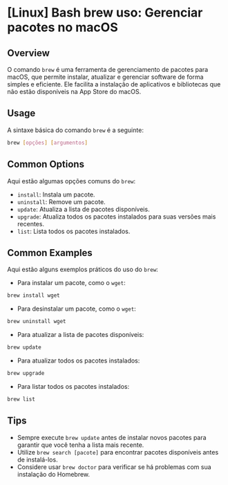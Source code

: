 # [Linux] Bash brew uso: Gerenciar pacotes no macOS

## Overview
O comando `brew` é uma ferramenta de gerenciamento de pacotes para macOS, que permite instalar, atualizar e gerenciar software de forma simples e eficiente. Ele facilita a instalação de aplicativos e bibliotecas que não estão disponíveis na App Store do macOS.

## Usage
A sintaxe básica do comando `brew` é a seguinte:

```bash
brew [opções] [argumentos]
```

## Common Options
Aqui estão algumas opções comuns do `brew`:

- `install`: Instala um pacote.
- `uninstall`: Remove um pacote.
- `update`: Atualiza a lista de pacotes disponíveis.
- `upgrade`: Atualiza todos os pacotes instalados para suas versões mais recentes.
- `list`: Lista todos os pacotes instalados.

## Common Examples
Aqui estão alguns exemplos práticos do uso do `brew`:

- Para instalar um pacote, como o `wget`:

```bash
brew install wget
```

- Para desinstalar um pacote, como o `wget`:

```bash
brew uninstall wget
```

- Para atualizar a lista de pacotes disponíveis:

```bash
brew update
```

- Para atualizar todos os pacotes instalados:

```bash
brew upgrade
```

- Para listar todos os pacotes instalados:

```bash
brew list
```

## Tips
- Sempre execute `brew update` antes de instalar novos pacotes para garantir que você tenha a lista mais recente.
- Utilize `brew search [pacote]` para encontrar pacotes disponíveis antes de instalá-los.
- Considere usar `brew doctor` para verificar se há problemas com sua instalação do Homebrew.